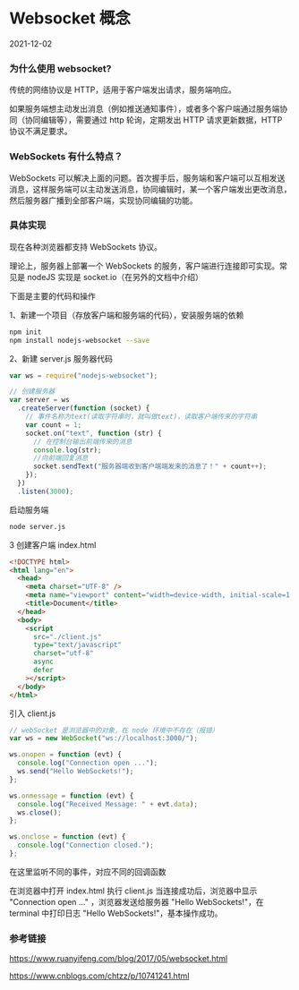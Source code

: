 # Websocket 概念

2021-12-02

### 为什么使用 websocket?

传统的网络协议是 HTTP，适用于客户端发出请求，服务端响应。

如果服务端想主动发出消息（例如推送通知事件），或者多个客户端通过服务端协同（协同编辑等），需要通过 http 轮询，定期发出 HTTP 请求更新数据，HTTP 协议不满足要求。

### WebSockets 有什么特点？

WebSockets 可以解决上面的问题。首次握手后，服务端和客户端可以互相发送消息，这样服务端可以主动发送消息，协同编辑时，某一个客户端发出更改消息，然后服务器广播到全部客户端，实现协同编辑的功能。

### 具体实现

现在各种浏览器都支持 WebSockets 协议。

理论上，服务器上部署一个 WebSockets 的服务，客户端进行连接即可实现。常见是 nodeJS 实现是 socket.io（在另外的文档中介绍）

下面是主要的代码和操作

1、新建一个项目（存放客户端和服务端的代码），安装服务端的依赖

```bash
npm init
npm install nodejs-websocket --save
```

2、新建 server.js 服务器代码

```js
var ws = require("nodejs-websocket");

// 创建服务器
var server = ws
  .createServer(function (socket) {
    // 事件名称为text(读取字符串时，就叫做text)，读取客户端传来的字符串
    var count = 1;
    socket.on("text", function (str) {
      // 在控制台输出前端传来的消息
      console.log(str);
      //向前端回复消息
      socket.sendText("服务器端收到客户端端发来的消息了！" + count++);
    });
  })
  .listen(3000);
```

启动服务端

```bash
node server.js
```

3 创建客户端 index.html

```html
<!DOCTYPE html>
<html lang="en">
  <head>
    <meta charset="UTF-8" />
    <meta name="viewport" content="width=device-width, initial-scale=1.0" />
    <title>Document</title>
  </head>
  <body>
    <script
      src="./client.js"
      type="text/javascript"
      charset="utf-8"
      async
      defer
    ></script>
  </body>
</html>
```

引入 client.js

```js
// webSocket 是浏览器中的对象，在 node 环境中不存在（报错）
var ws = new WebSocket("ws://localhost:3000/");

ws.onopen = function (evt) {
  console.log("Connection open ...");
  ws.send("Hello WebSockets!");
};

ws.onmessage = function (evt) {
  console.log("Received Message: " + evt.data);
  ws.close();
};

ws.onclose = function (evt) {
  console.log("Connection closed.");
};
```

在这里监听不同的事件，对应不同的回调函数

在浏览器中打开 index.html 执行 client.js 当连接成功后，浏览器中显示 "Connection open ..." ，浏览器发送给服务器 "Hello WebSockets!"，在 terminal 中打印日志 "Hello WebSockets!"，基本操作成功。

### 参考链接

https://www.ruanyifeng.com/blog/2017/05/websocket.html

https://www.cnblogs.com/chtzz/p/10741241.html
